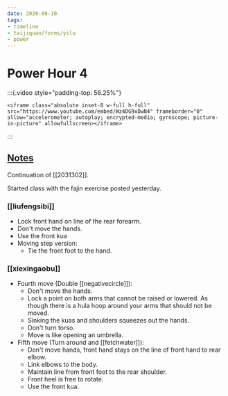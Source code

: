 ```yaml
---
date: 2020-08-10
tags:
- timeline
- taijiquan/forms/yilu
- power
---
```


# Power Hour 4

:::{.video style="padding-top: 56.25%"}
```{=html}
<iframe class="absolute inset-0 w-full h-full" src="https://www.youtube.com/embed/Wz4DG9xDwN4" frameborder="0" allow="accelerometer; autoplay; encrypted-media; gyroscope; picture-in-picture" allowfullscreen></iframe>
```
:::

## [Notes](http://practicalmethod.com/2020/08/pm-power-hour-classes/)
Continuation of [[2031302]].

Started class with the fajin exercise posted yesterday.

### [[liufengsibi]]
* Lock front hand on line of the rear forearm.
* Don't move the hands.
* Use the front kua
* Moving step version:
  * Tie the front foot to the hand.

### [[xiexingaobu]]
* Fourth move (Double [[negativecircle]]):
  * Don't move the hands. 
  * Lock a point on both arms that cannot be raised or lowered.  As though there is a hula hoop around your arms that should not be moved.
  * Sinking the kuas and shoulders squeezes out the hands.
  * Don't turn torso.
  * Move is like opening an umbrella.
* Fifth move (Turn around and [[fetchwater]]): 
  * Don't move hands, front hand stays on the line of front hand to rear elbow.
  * Link elbows to the body.
  * Maintain line from front foot to the rear shoulder.
  * Front heel is free to rotate.
  * Use the front kua.
